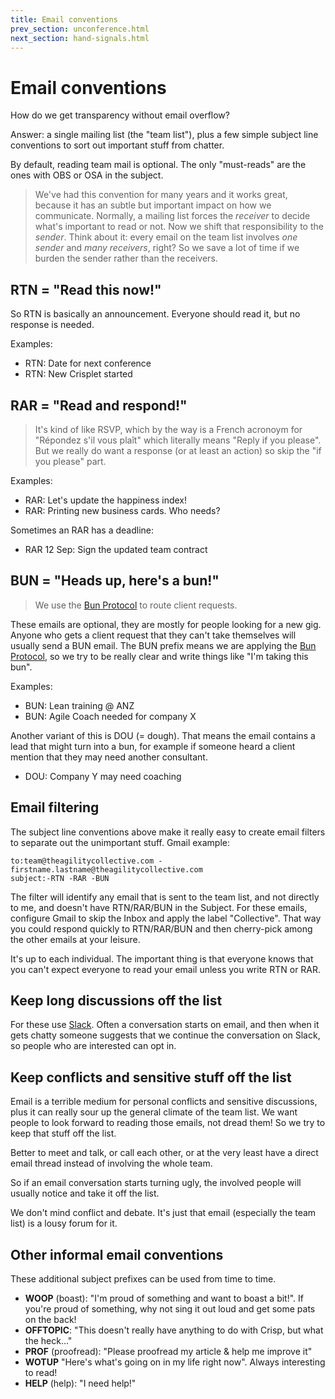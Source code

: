 ```yaml
---
title: Email conventions
prev_section: unconference.html
next_section: hand-signals.html
---
```


Email conventions
=================

How do we get transparency without email overflow?

Answer: a single mailing list (the "team list"), plus a few simple subject line conventions to sort out important stuff from chatter.

By default, reading team mail is optional. The only "must-reads" are the ones with OBS or OSA in the subject.

> We've had this convention for many years and it works great, because it has an subtle but important impact on how we communicate. Normally, a mailing list forces the *receiver* to decide what's important to read or not. Now we shift that responsibility to the *sender*. Think about it: every email on the team list involves *one sender* and *many receivers*, right? So we save a lot of time if we burden the sender rather than the receivers.

RTN = "Read this now!"
------------------

So RTN is basically an announcement. Everyone should read it, but no response is needed.

Examples:

-   RTN: Date for next conference
-   RTN: New Crisplet started

RAR = "Read and respond!"
-------------------------

> It's kind of like RSVP, which by the way is a French acronoym for "Répondez s'il vous plaît" which literally means "Reply if you please". But we really do want a response (or at least an action) so skip the "if you please" part.

Examples:

-   RAR: Let's update the happiness index!
-   RAR: Printing new business cards. Who needs?

Sometimes an RAR has a deadline:

-   RAR 12 Sep: Sign the updated team contract

BUN = "Heads up, here's a bun!"
---------------------------------

> We use the [Bun Protocol](bun-protocol.html) to route client requests.

These emails are optional, they are mostly for people looking for a new gig. Anyone who gets a client request that they can't take themselves will usually send a BUN email. The BUN prefix means we are applying the [Bun Protocol](bun-protocol.html), so we try to be really clear and write things like "I'm taking this bun".

Examples:

-   BUN: Lean training @ ANZ
-   BUN: Agile Coach needed for company X

Another variant of this is DOU (= dough). That means the email contains a lead that might turn into a bun, for example if someone heard a client mention that they may need another consultant.

-   DOU: Company Y may need coaching

Email filtering
---------------

The subject line conventions above make it really easy to create email filters to separate out the unimportant stuff. Gmail example:

    to:team@theagilitycollective.com -firstname.lastname@theagilitycollective.com
    subject:-RTN -RAR -BUN

The filter will identify any email that is sent to the team list, and not directly to me, and doesn't have RTN/RAR/BUN in the Subject. For these emails, configure Gmail to skip the Inbox and apply the label "Collective". That way you could respond quickly to RTN/RAR/BUN and then cherry-pick among the other emails at your leisure.

It's up to each individual. The important thing is that everyone knows that you can't expect everyone to read your email unless you write RTN or RAR.

Keep long discussions off the list
----------------------------------

For these use [Slack](http://www.slack.com). Often a conversation starts on email, and then when it gets chatty someone suggests that we continue the conversation on Slack, so people who are interested can opt in.

Keep conflicts and sensitive stuff off the list
-----------------------------------------------

Email is a terrible medium for personal conflicts and sensitive discussions, plus it can really sour up the general climate of the team list. We want people to look forward to reading those emails, not dread them! So we try to keep that stuff off the list.

Better to meet and talk, or call each other, or at the very least have a direct email thread instead of involving the whole team.

So if an email conversation starts turning ugly, the involved people will usually notice and take it off the list.

We don't mind conflict and debate. It's just that email (especially the team list) is a lousy forum for it.

Other informal email conventions
--------------------------------

These additional subject prefixes can be used from time to time. 

-   **WOOP** (boast): "I'm proud of something and want to boast a bit!". If you're proud of something, why not sing it out loud and get some pats on the back!
-   **OFFTOPIC**: "This doesn't really have anything to do with Crisp, but what the heck..."
-   **PROF** (proofread): "Please proofread my article & help me improve it"
-   **WOTUP** "Here's what's going on in my life right now". Always interesting to read!
-   **HELP** (help): "I need help!"
